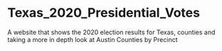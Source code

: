 # Texas_2020_Presidential_Votes
A website that shows the 2020 election results for Texas, counties and taking a more in depth look at Austin Counties by Precinct

